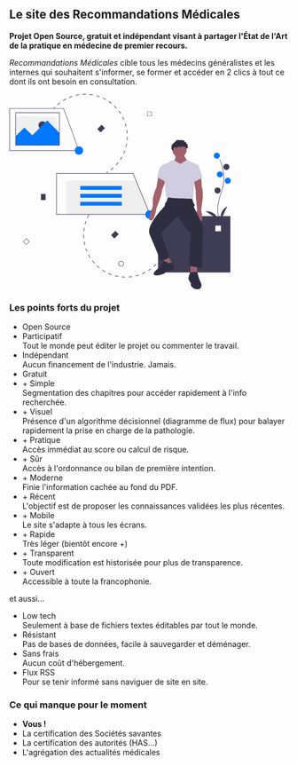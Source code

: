 ## Le site des Recommandations Médicales

**Projet Open Source, gratuit et indépendant visant à partager l'État de l'Art de la pratique en médecine de premier recours.**

*Recommandations Médicales* cible tous les médecins généralistes et les internes qui souhaitent s'informer, se former et accéder en 2 clics à tout ce dont ils ont besoin en consultation.

<svg id="e557b204-1bfc-4f91-8d35-03414f04ca70" data-name="Layer 1" xmlns="http://www.w3.org/2000/svg" width="400" height="352" viewBox="0 0 949 836.09513"><title>site_content</title><polygon points="214 219.205 27 219.205 27 96.205 198.889 96.205 214 219.205" fill="#efefef"/><circle cx="141.5" cy="134.04757" r="17" fill="#3f3d56"/><path d="M314.45,93.40106c1.61169-1.82887,3.28094-3.64879,4.96184-5.40977l1.7601,1.67991c-1.65995,1.73773-3.30725,3.53352-4.89714,5.3377Z" transform="translate(-125.5 -31.95243)" fill="#3f3d56"/><path d="M330.18119,77.61075c3.717-3.29835,7.61542-6.47946,11.58771-9.45459l1.45874,1.94609c-3.91865,2.936-7.76508,6.07414-11.43164,9.32807Zm23.91925-17.916c4.207-2.63673,8.57785-5.12954,12.98992-7.40972l1.11712,2.16138c-4.35331,2.24894-8.66486,4.70792-12.81488,7.309Zm26.549-13.717c4.577-1.90337,9.29688-3.642,14.02944-5.16924l.74727,2.31531c-4.67,1.506-9.327,3.22217-13.84258,5.09975ZM409.64189,39.166l-.55706-2.36725c4.841-1.13876,9.77987-2.09,14.67858-2.82778l.36211,2.4057C419.29168,37.10424,414.4188,38.04266,409.64189,39.166Zm29.14653-4.3827-.16268-2.42692c4.954-.33179,9.98245-.46019,14.94573-.38142l-.03834,2.43259C448.63625,34.32925,443.67551,34.456,438.78842,34.78326Zm29.47031.47215.24041-2.42012c4.94231.49106,9.92687,1.19634,14.81476,2.09613l-.44031,2.39236C478.05135,36.43575,473.13429,35.73991,468.25873,35.25541Zm91.16375,320.4982c3.885-2.97573,7.69647-6.15385,11.329-9.44678l1.63365,1.8024c-3.68218,3.33777-7.54552,6.55945-11.48328,9.5753ZM497.2659,40.59326l.63606-2.34757c4.79046,1.29885,9.5889,2.81468,14.26284,4.50527l-.82734,2.28689C506.726,43.37028,501.99167,41.87458,497.2659,40.59326ZM581.263,335.95656c3.34443-3.577,6.58251-7.33855,9.62365-11.18022l1.90741,1.51026c-3.08284,3.89363-6.36481,7.70592-9.75443,11.33083ZM524.99548,50.624l1.01242-2.21232c4.51609,2.06732,9.00078,4.34653,13.33121,6.77572l-1.18959,2.121C533.87673,54.91206,529.45137,52.66281,524.99548,50.624ZM599.56235,312.8444c2.71752-4.07838,5.29838-8.3188,7.67126-12.6039l2.12793,1.17859c-2.40517,4.34258-5.02077,8.64052-7.77436,12.7737ZM550.71128,65.04645l1.35912-2.01658c4.11653,2.77448,8.16935,5.75455,12.04545,8.85729L562.596,73.786C558.77115,70.72456,554.77287,67.7843,550.71128,65.04645Zm63.13623,222.005c2.01507-4.4669,3.86951-9.07241,5.511-13.68754l2.29225.8149c-1.66434,4.67815-3.54325,9.34526-5.58555,13.87262ZM573.72147,83.4681l1.67062-1.7675c3.61,3.41252,7.119,7.01456,10.42992,10.70679L584.01088,94.031C580.74479,90.38852,577.28279,86.835,573.72147,83.4681Zm50.00519,175.80176c1.25781-4.743,2.33142-9.59018,3.19084-14.40683l2.39512.42732c-.87176,4.88244-1.96014,9.79548-3.23434,14.60284ZM593.39212,105.40528l1.93851-1.469c2.99687,3.95682,5.86374,8.08614,8.52059,12.27379l-2.05417,1.30276C599.17647,113.382,596.34858,109.30818,593.39212,105.40528Zm35.51461,124.83587c.458-4.876.71673-9.834.76858-14.73565l2.4319.02625c-.05237,4.96808-.31434,9.99376-.77875,14.93711Zm-19.73215-99.95648,2.15495-1.12772c2.3003,4.39272,4.44683,8.942,6.38061,13.52034l-2.2408.94633C613.56135,139.10673,611.44379,134.61921,609.17458,130.28467Zm20.04429,70.47258c-.35322-4.876-.916-9.8074-1.6734-14.6568l2.40356-.37506c.76713,4.915,1.33816,9.91354,1.69577,14.85594Zm-8.57547-43.32144,2.31087-.75962c1.54815,4.70932,2.92584,9.563,4.0873,14.38277l-2.36511.57C623.53055,166.869,622.17065,162.08367,620.6434,157.43581Z" transform="translate(-125.5 -31.95243)" fill="#3f3d56"/><path d="M541.01188,368.11384c2.07621-1.21338,4.156-2.486,6.18158-3.78317l1.31221,2.048c-2.05348,1.31485-4.16178,2.60532-6.26635,3.83468Z" transform="translate(-125.5 -31.95243)" fill="#3f3d56"/><polygon points="27 180.742 64.268 143.474 98 177.205 162 113.205 214.5 166.705 214.5 219.205 27 219.205 27 180.742" fill="#0077ff"/><path d="M762.5,555.15778v241h310v-241Zm269.51929,64.44946h-24.00946V595.59772h24.00946Z" transform="translate(-125.5 -31.95243)" fill="#3f3d56"/><rect x="135" y="428.20535" width="20" height="26" fill="#3f3d56"/><rect x="567.5" y="621.15778" width="20" height="26" transform="translate(492.0631 -254.56609) rotate(45)" fill="#3f3d56"/><rect x="508.5" y="167.15778" width="20" height="26" transform="translate(153.75592 -345.82031) rotate(45)" fill="#3f3d56"/><path d="M785.50278,718.40132c-1.107,2.17185-2.27191,4.34933-3.46278,6.4726l-2.12218-1.19012c1.17635-2.09555,2.326-4.24421,3.418-6.38673Z" transform="translate(-125.5 -31.95243)" fill="#3f3d56"/><path d="M774.18622,737.60392c-2.78133,4.11816-5.76755,8.16783-8.87647,12.0363l-1.89636-1.52282c3.06667-3.81726,6.01318-7.81236,8.7567-11.875Zm-18.72013,23.29525c-3.42032,3.599-7.03509,7.09924-10.74261,10.40377l-1.61892-1.81622c3.65835-3.25967,7.22409-6.71243,10.59807-10.26267Zm-22.31034,19.88095c-3.96086,2.98049-8.101,5.83692-12.306,8.49166l-1.29889-2.05717c4.14961-2.61866,8.23446-5.43768,12.14225-8.37794ZM706.76351,794.5792l1.12754,2.15473c-4.40649,2.3054-8.95435,4.45351-13.51634,6.38479l-.94825-2.24039C697.92814,798.973,702.41526,796.85372,706.76351,794.5792Zm-27.14478,11.4843.76033,2.31047c-4.71639,1.55179-9.55537,2.925-14.3827,4.08143l-.567-2.3659C670.19222,808.94911,674.966,807.59427,679.61873,806.0635Zm-28.66419,6.862.3682,2.404c-4.90942.7518-9.913,1.3066-14.87118,1.649l-.16766-2.42676C641.1756,814.21423,646.11141,813.66705,650.95454,812.92547ZM483.04739,525.11109c-3.02421,3.84738-5.92693,7.87255-8.62776,11.96448l-2.03012-1.34018c2.73783-4.14771,5.68-8.228,8.74533-12.1273ZM621.53052,814.95916l-.03307,2.432c-4.96295-.06838-9.98752-.345-14.93489-.82174l.23344-2.42072C611.67716,814.61868,616.6346,814.8917,621.53052,814.95916ZM466.80809,549.71221c-2.35126,4.2955-4.55364,8.74346-6.54537,13.22006l-2.22274-.9892c2.01922-4.5373,4.25152-9.04525,6.63465-13.39845Zm125.37044,262.4175-.43124,2.39445c-4.888-.88092-9.79828-1.97489-14.59634-3.25245l.62555-2.35C582.51057,810.18179,587.35589,811.26146,592.17853,812.12971ZM454.82227,576.64508c-1.61945,4.62553-3.06629,9.37407-4.30056,14.11424l-2.354-.61316c1.25127-4.80387,2.71747-9.61676,4.35825-14.30432ZM563.68648,804.546l-.81569,2.29095c-4.67662-1.66516-9.34259-3.54528-13.86785-5.58812l1.00061-2.21684C554.46893,801.04759,559.07218,802.90269,563.68648,804.546ZM447.39073,605.17779c-.84253,4.82741-1.495,9.74919-1.93883,14.6274l-2.42281-.22006c.45031-4.94493,1.11121-9.93246,1.96509-14.8252ZM536.822,792.41644l-1.17929,2.127c-4.34444-2.409-8.63809-5.02668-12.7623-7.78091l1.35113-2.02261C528.3,787.45719,532.53607,790.03954,536.822,792.41644ZM444.721,634.54249c-.04043,4.90675.12348,9.86873.48726,14.7479l-2.4262.18094c-.36818-4.946-.53411-9.97539-.49381-14.94859Zm67.5983,141.50958-1.51291,1.90445c-3.88569-3.08852-7.68831-6.37643-11.302-9.773l1.66625-1.77212C504.73511,769.76191,508.48617,773.00574,512.31932,776.05207ZM446.91291,663.94818c.76737,4.837,1.74812,9.70387,2.91529,14.46483l-2.36222.57856c-1.18316-4.82541-2.17759-9.75869-2.95548-14.6625ZM490.85227,755.872l-1.80735,1.62759c-3.31921-3.68377-6.52837-7.55743-9.53864-11.512l1.93556-1.47321C484.41187,748.41588,487.57762,752.23687,490.85227,755.872Zm-36.919-63.28621c1.55319,4.63553,3.32307,9.27261,5.26118,13.782l-2.23511.96026c-1.96379-4.57047-3.75838-9.27057-5.33229-13.96929ZM472.99946,732.42l-2.0498,1.30974c-2.66926-4.17725-5.20926-8.5367-7.53137-12.917l2.14943-1.13955C467.85993,723.99948,470.3657,728.2971,472.99946,732.42Z" transform="translate(-125.5 -31.95243)" fill="#3f3d56"/><path d="M497.81131,508.56564c-1.70979,1.691-3.40837,3.44031-5.0483,5.1999l-1.77975-1.658c1.66258-1.78366,3.38432-3.55732,5.11762-5.27086Z" transform="translate(-125.5 -31.95243)" fill="#3f3d56"/><path d="M1025.64648,567.67926c-.22949-.375-5.64062-9.41015-7.5166-28.17187-1.7207-17.21289-.61425-46.22656,14.43262-86.69824,28.50586-76.6709-6.56934-138.53321-6.92773-139.14942l1.73046-1.0039c.09082.15625,9.14161,15.92871,14.48829,41.04394a179.06122,179.06122,0,0,1-7.416,99.80664c-28.457,76.54-7.30078,112.77344-7.084,113.13086Z" transform="translate(-125.5 -31.95243)" fill="#3f3d56"/><circle cx="889" cy="264.20535" r="13" fill="#0077ff"/><circle cx="930" cy="312.20535" r="13" fill="#3f3d56"/><circle cx="902" cy="344.20535" r="13" fill="#0077ff"/><circle cx="936" cy="371.20535" r="13" fill="#0077ff"/><circle cx="892" cy="413.20535" r="13" fill="#3f3d56"/><path d="M1033.5,568.15778s-13-32,26-56Z" transform="translate(-125.5 -31.95243)" fill="#3f3d56"/><path d="M1017.512,567.57731s-5.91642-34.02934-51.7085-33.73768Z" transform="translate(-125.5 -31.95243)" fill="#3f3d56"/><path d="M603.98328,770.754a12,12,0,1,1,12-12A12.01375,12.01375,0,0,1,603.98328,770.754Zm0-22a10,10,0,1,0,10,10A10.01114,10.01114,0,0,0,603.98328,748.754Z" transform="translate(-125.5 -31.95243)" fill="#2f2e41"/><path d="M735.81092,127.04382H716.06977V107.30267h19.74115Zm-18.2226-1.51855h16.70405V108.82122H717.58832Z" transform="translate(-125.5 -31.95243)" fill="#3f3d56"/><path d="M197.45479,678.1239l-13.4651-14.43621,14.43621-13.4651,13.4651,14.43622ZM186.136,663.76239l11.39354,12.21525,12.21525-11.39354L198.3512,652.36885Z" transform="translate(-125.5 -31.95243)" fill="#2f2e41"/><polygon points="602.103 515.335 244.286 515.335 244.286 370.895 541.92 370.895 602.103 515.335" fill="#efefef"/><path d="M729.23805,548.3816H326.01672v-177.267h330.099l.2789.67695ZM328.2052,546.19312h397.763L654.65069,373.30307H328.2052Z" transform="translate(-125.5 -31.95243)" fill="#3f3d56"/><rect x="303.37536" y="393.87419" width="178.36126" height="16.41361" fill="#0077ff"/><rect x="303.37536" y="427.79566" width="178.36126" height="16.41361" fill="#0077ff"/><rect x="303.37536" y="461.71713" width="178.36126" height="16.41361" fill="#0077ff"/><path d="M424.93164,275.15778H125.5v-182H358.19824l.24072.65576Zm-297.43164-2H422.06836l-65.2666-178H127.5Z" transform="translate(-125.5 -31.95243)" fill="#3f3d56"/><path d="M340.5,252.15778h-189v-141h189Zm-187-2h185v-137h-185Z" transform="translate(-125.5 -31.95243)" fill="#3f3d56"/><circle cx="298" cy="242.20535" r="18" fill="#0077ff"/><circle cx="600" cy="516.20535" r="18" fill="#0077ff"/><circle cx="729.0795" cy="239.74201" r="30.28838" fill="#a0616a"/><path d="M833.75624,286.20762s10.09613,22.71629-3.78605,31.5504,22.71629,45.43256,22.71629,45.43256l40.3845-42.90853s-21.45427-13.88218-17.66822-36.59846Z" transform="translate(-125.5 -31.95243)" fill="#a0616a"/><path d="M764.34538,382.12082l-8.83411,50.48063s-15.14419,30.28837-15.14419,56.7907-2.524,31.5504-2.524,31.5504-25.24032,50.48062-7.5721,53.00465,25.24032-51.74264,25.24032-51.74264,23.9783-59.31474,23.9783-78.245l16.4062-41.64652Z" transform="translate(-125.5 -31.95243)" fill="#a0616a"/><path d="M947.33766,384.64485l2.524,44.17055s8.83411,22.71628,2.524,63.10078l-5.04806,39.12249s11.35814,44.17055,0,45.43257-25.24032-27.76435-17.66822-44.17055V518.41851s-7.5721-59.31473-5.04807-69.41086l-8.83411-47.9566Z" transform="translate(-125.5 -31.95243)" fill="#a0616a"/><polygon points="657.776 702.271 670.396 735.083 698.16 730.035 680.492 694.699 657.776 702.271" fill="#a0616a"/><polygon points="777.667 728.773 773.881 776.73 805.431 776.73 804.169 735.083 777.667 728.773" fill="#a0616a"/><path d="M803.46786,472.986l-3.786,18.93023s-7.5721,6.31008-7.5721,12.62016-2.524,8.83411-2.524,8.83411-1.262,0-2.524,2.524a15.61846,15.61846,0,0,1-2.524,3.786s-74.45893,75.72094-58.05272,113.58141S774.4415,748.10537,774.4415,748.10537,811.04,736.74723,811.04,727.91312l-35.33644-99.69924L846.3764,555.017l56.79071,76.983s-11.35815,135.03568-3.786,136.29769,49.21861,10.09613,50.48063,6.31008,7.57209-171.63413,5.04806-177.94421-39.12249-82.031-39.12249-82.031,6.31008-7.5721,2.524-10.09613S908.21517,478.034,908.21517,478.034,809.77794,461.62781,803.46786,472.986Z" transform="translate(-125.5 -31.95243)" fill="#2f2e41"/><path d="M857.73454,331.64019l-25.43806-15.68876S817.35,316.496,813.564,320.28205s-26.50233,13.88217-26.50233,13.88217,5.04806,151.44189,15.14419,146.39382,2.524-8.83411,10.09612-5.04806,97.17521,5.04806,98.43723,5.04806,2.524-2.524,2.524-2.524l5.04806-76.983,16.40621-64.3628L886.14563,314.3395Z" transform="translate(-125.5 -31.95243)" fill="#d0cde1"/><path d="M797.15779,332.9022H787.06166s-13.88217,3.786-20.19225,23.9783-8.83411,29.02636-6.31008,31.5504,36.59846,21.45426,36.59846,21.45426Z" transform="translate(-125.5 -31.95243)" fill="#d0cde1"/><path d="M917.04928,335.42624l17.66822,1.262s22.71628,53.00466,16.4062,55.52869-42.90853,21.45427-42.90853,17.66822S917.04928,335.42624,917.04928,335.42624Z" transform="translate(-125.5 -31.95243)" fill="#d0cde1"/><path d="M798.4198,750.6294l-10.29028-3.786-23.78414,31.55039s-44.17055,31.55039-3.786,30.28838c0,0,31.55039-5.04807,34.07443-13.88218,0,0,36.59845-10.09612,36.59845-16.4062s-8.41079-23.13166-11.14648-23.555S805.9919,759.46351,798.4198,750.6294Z" transform="translate(-125.5 -31.95243)" fill="#2f2e41"/><path d="M930.93145,794.8s-30.68074-.4988-30.48456.38161-8.63793,21.07266-7.37591,28.64475,12.62016,17.66822,10.09613,22.71629,7.57209,20.19225,27.76434,21.45426,17.66822-21.45426,17.66822-21.45426l-10.09612-23.9783Z" transform="translate(-125.5 -31.95243)" fill="#2f2e41"/><path d="M836.009,236.63718a57.33086,57.33086,0,0,1-4.73777,3.625,45.04056,45.04056,0,0,0-5.71151,5.67348l-1.953,2.18651c-1.662,1.8607-3.42545,3.98435-3.35532,6.47821.026.92537.3104,1.82326.42179,2.74227.44189,3.64559-1.78633,7.65254.04788,10.83393.53029.91977,1.35049,1.63893,1.93509,2.52517a5.90339,5.90339,0,0,1,.933,3.8441c1.97109.0808,3.588-1.68559,4.2062-3.559s.53458-3.89723.83565-5.84688,1.14672-4.01407,2.91826-4.88206c3.77989-1.852,8.12034,2.96312,12.15489,1.76321,2.817-.83782,4.30263-4.32993,7.1827-4.91551,2.06136-.41912,4.04577.80566,5.96184,1.67376s4.49888,1.26994,5.85371-.33919c.897-1.06537.99274-2.7726,2.18248-3.49657,1.42587-.86766,3.21152.3404,4.29108,1.61338s2.272,2.82958,3.94043,2.78325c2.21339-.06147,3.90877-3.00925,6.00968-2.30992,2.3713.78934,1.2807,4.58394,2.71947,6.62748,1.21638,1.72768,3.76367,1.62593,5.85723,1.34049a2.09782,2.09782,0,0,0,2.184-2.80119l-.87446-11.596a5.5988,5.5988,0,0,0-.51285-2.31427c-.6088-1.10293-1.86952-1.6615-2.72684-2.5846-1.80257-1.94087-1.71594-5.34342-3.95744-6.75477-1.16388-.73284-2.6863-.71084-3.84195-1.4566-1.482-.95639-1.95947-2.87178-2.99763-4.29775-1.48415-2.03857-4.0789-2.98373-6.58713-3.24307s-5.03982.05344-7.56036-.02876c-5.12423-.16717-10.24831-1.60932-15.39753-.7651C840.938,229.89285,839.05187,233.70494,836.009,236.63718Z" transform="translate(-125.5 -31.95243)" fill="#2f2e41"/></svg>

### Les points forts du projet

- Open Source
- Participatif  
Tout le monde peut éditer le projet ou commenter le travail.
- Indépendant  
Aucun financement de l'industrie. Jamais.
- Gratuit
- \+ Simple  
Segmentation des chapitres pour accéder rapidement à l'info recherchée.
- \+ Visuel  
Présence d'un algorithme décisionnel (diagramme de flux) pour balayer rapidement la prise en charge de la pathologie.
- \+ Pratique  
Accès immédiat au score ou calcul de risque.
- \+ Sûr  
Accès à l'ordonnance ou bilan de première intention.
- \+ Moderne  
Finie l'information cachée au fond du PDF.
- \+ Récent  
L'objectif est de proposer les connaissances validées les plus récentes.
- \+ Mobile  
Le site s'adapte à tous les écrans.
- \+ Rapide  
Très léger (bientôt encore +)
- \+ Transparent  
Toute modification est historisée pour plus de transparence.
- \+ Ouvert  
Accessible à toute la francophonie.

et aussi...

- Low tech  
Seulement à base de fichiers textes éditables par tout le monde.
- Résistant  
Pas de bases de données, facile à sauvegarder et déménager.
- Sans frais  
Aucun coût d'hébergement.
- Flux RSS  
Pour se tenir informé sans naviguer de site en site.

### Ce qui manque pour le moment

- **Vous !**
- La certification des Sociétés savantes
- La certification des autorités (HAS...)
- L'agrégation des actualités médicales
